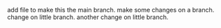 add file to make this the main branch.
make some changes on a branch.
change on little branch.
another change on little branch.
